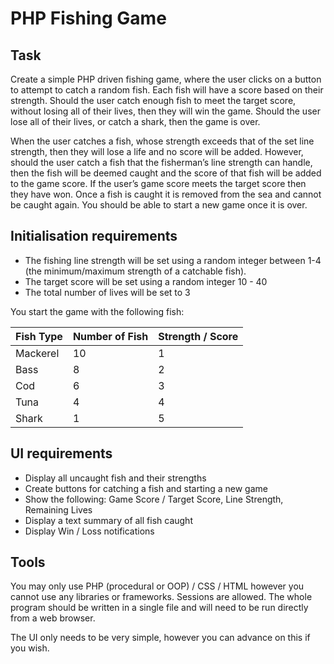 # PHP Fishing Game

## Task
Create a simple PHP driven fishing game, where the user clicks on a button to attempt to
catch a random fish. Each fish will have a score based on their strength. Should the user
catch enough fish to meet the target score, without losing all of their lives, then they will win
the game. Should the user lose all of their lives, or catch a shark, then the game is over.

When the user catches a fish, whose strength exceeds that of the set line strength, then they
will lose a life and no score will be added. However, should the user catch a fish that the
fisherman’s line strength can handle, then the fish will be deemed caught and the score of
that fish will be added to the game score. If the user’s game score meets the target score
then they have won. Once a fish is caught it is removed from the sea and cannot be caught
again. You should be able to start a new game once it is over.

## Initialisation requirements

* The fishing line strength will be set using a random integer between 1-4 (the
minimum/maximum strength of a catchable fish).
* The target score will be set using a random integer 10 - 40
* The total number of lives will be set to 3

You start the game with the following fish:

| Fish Type | Number of Fish |  Strength / Score |
|-----------|----------------|-------------------|
| Mackerel  | 10             | 1                 |
| Bass      | 8              | 2                 |
| Cod       | 6              | 3                 |
| Tuna      | 4              | 4                 |
| Shark     | 1              | 5                 |

## UI requirements

* Display all uncaught fish and their strengths
* Create buttons for catching a fish and starting a new game
* Show the following: Game Score / Target Score, Line Strength, Remaining Lives
* Display a text summary of all fish caught
* Display Win / Loss notifications

## Tools

You may only use PHP (procedural or OOP) / CSS / HTML however you cannot use any
libraries or frameworks. Sessions are allowed. The whole program should be written in a
single file and will need to be run directly from a web browser.

The UI only needs to be very simple, however you can advance on this if you wish.
